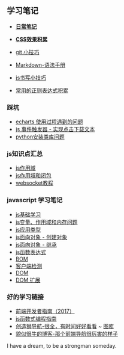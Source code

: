 ## 学习笔记

- **[日常笔记](./diary/index.md)**
- **[CSS效果积累](./css-effects/index.md)**


- [git 小技巧](./skills/git小技巧.md)
- [Markdown-语法手册](http://blog.leanote.com/post/freewalk/Markdown-%E8%AF%AD%E6%B3%95%E6%89%8B%E5%86%8C)
- [js书写小技巧](./skills/js小技巧.md)
- [常用的正则表达式积累](./skills/常用的正则表达式积累.md)


### 踩坑
- [echarts 使用过程遇到的问题](./pits/echarts遇到的一些坑.md)
- [js 事件触发器 - 实现点击下载文本](./pits/js事件触发器点击下载文本.md)
- [python安装类库问题](./pits/python安装类库问题.md)

### js知识点汇总
- [js作用域](./js/js作用域.md)
- [js作用域和闭包](./js/js作用域和闭包.md)
- [websocket教程](./js/websocket.md)

### javascript 学习笔记
- [js基础学习](./js/note/js基础学习笔记一.md)
- [js变量、作用域和内存问题](./js/note/js变量-作用域和内存问题.md)
- [js应用类型](./js/note/js引用类型.md)
- [js面向对象 - 创建对象](./js/note/js面向对象-创建对象.md)
- [js面向对象 - 继承](./js/note/js面向对象-继承.md)
- [js函数表达式](./js/note/js函数表达式.md)
- [BOM](./js/note/BOM.md)
- [客户端检测](./js/note/客户端检测.md)
- [DOM](./js/note/DOM.md)
- [DOM 扩展](./js/note/DOM扩展.md)

### 好的学习链接
- [前端开发者指南（2017）](https://www.gitbook.com/book/sqrtthree/front-end-handbook-2017/details)
- [js函数式编程指南](https://www.gitbook.com/book/llh911001/mostly-adequate-guide-chinese/details)
- [创造狮导航-很全，有时间好好看看](http://chuangzaoshi.com/) ~ [图库](http://chuangzaoshi.com/icon/)
- [貌似很牛的博客-那个前端导航很厉害的样子](https://luuman.github.io)


I have a dream, to be a strongman someday.